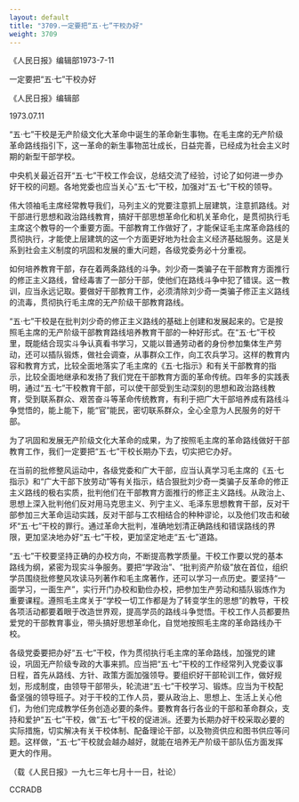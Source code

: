 ```yaml
---
layout: default
title: "3709.一定要把“五·七”干校办好"
weight: 3709
---
```


《人民日报》编辑部1973-7-11

一定要把“五·七”干校办好

《人民日报》编辑部

1973.07.11

“五·七”干校是无产阶级文化大革命中诞生的革命新生事物。在毛主席的无产阶级革命路线指引下，这一革命的新生事物茁壮成长，日益完善，已经成为社会主义时期的新型干部学校。

中央机关最近召开“五·七”干校工作会议，总结交流了经验，讨论了如何进一步办好干校的问题。各地党委也应当关心“五·七”干校，加强对“五·七”干校的领导。

伟大领袖毛主席经常教导我们，马列主义的党要注意抓上层建筑，注意抓路线。对干部进行思想和政治路线教育，搞好干部思想革命化和机关革命化，是贯彻执行毛主席这个教导的一个重要方面。干部教育工作做好了，才能保证毛主席革命路线的贯彻执行，才能使上层建筑的这一个方面更好地为社会主义经济基础服务。这是关系到社会主义制度的巩固和发展的重大问题，各级党委务必十分重视。

如何培养教育干部，存在着两条路线的斗争。刘少奇一类骗子在干部教育方面推行的修正主义路线，曾经毒害了一部分干部，使他们在路线斗争中犯了错误。这一教训，应当永远记取。要做好干部教育工作，必须清除刘少奇一类骗子修正主义路线的流毒，贯彻执行毛主席的无产阶级干部教育路线。

“五·七”干校是在批判刘少奇的修正主义路线的基础上创建和发展起来的。它是按照毛主席的无产阶级干部教育路线培养教育干部的一种好形式。在“五·七”干校里，既能结合现实斗争认真看书学习，又能以普通劳动者的身份参加集体生产劳动，还可以插队锻炼，做社会调查，从事群众工作，向工农兵学习。这样的教育内容和教育方式，比较全面地落实了毛主席的《五·七指示》和有关干部教育的指示，比较全面地继承和发扬了我们党在干部教育方面的革命传统。四年多的实践表明，通过“五·七”干校教育干部，可以使干部受到生动深刻的思想和政治路线教育，受到联系群众、艰苦奋斗等革命传统教育，有利于把广大干部培养成有路线斗争觉悟的，能上能下，能“官”能民，密切联系群众，全心全意为人民服务的好干部。

为了巩固和发展无产阶级文化大革命的成果，为了按照毛主席的革命路线做好干部教育工作，我们一定要把“五·七”干校长期办下去，切实把它办好。

在当前的批修整风运动中，各级党委和广大干部，应当认真学习毛主席的《五·七指示》和“广大干部下放劳动”等有关指示，结合狠批刘少奇一类骗子反革命的修正主义路线的极右实质，批判他们在干部教育方面推行的修正主义路线。从政治上、思想上深入批判他们反对用马克思主义、列宁主义、毛泽东思想教育干部，反对干部参加三大革命运动实践，反对干部与工农相结合的种种谬论，以及他们攻击和破坏“五·七”干校的罪行。通过革命大批判，准确地划清正确路线和错误路线的界限，更加坚决地办好“五·七”干校，更加坚定地走“五·七”道路。

“五·七”干校要坚持正确的办校方向，不断提高教学质量。干校工作要以党的基本路线为纲，紧密为现实斗争服务。要把“学政治”、“批判资产阶级”放在首位，组织学员围绕批修整风攻读马列著作和毛主席著作，还可以学习一点历史。要坚持“一面学习，一面生产”，实行开门办校和勤俭办校，把参加生产劳动和插队锻炼作为重要课程。遵照毛主席关于“学校一切工作都是为了转变学生的思想”的教导，干校各项活动都要着眼于改造世界观，提高学员的路线斗争觉悟。干校工作人员都要热爱党的干部教育事业，带头搞好思想革命化，自觉地按照毛主席的革命路线办干校。

各级党委要把办好“五·七”干校，作为贯彻执行毛主席的革命路线，加强党的建设，巩固无产阶级专政的大事来抓。应当把“五·七”干校的工作经常列入党委议事日程，首先从路线、方针、政策方面加强领导。要组织好干部轮训工作，做好规划，形成制度，由领导干部带头，轮流进“五·七”干校学习、锻炼。应当为干校配备坚强的领导班子。对于干校的工作人员，要从政治上、思想上、生活上关心他们，为他们完成教学任务创造必要的条件。要教育各行各业的干部和革命群众，支持和爱护“五·七”干校，做“五·七”干校的促进派。还要为长期办好干校采取必要的实际措施，切实解决有关干校体制、配备理论干部，以及物资供应和图书供应等问题。这样做，“五·七”干校就会越办越好，就能在培养无产阶级干部队伍方面发挥更大的作用。

（载《人民日报》一九七三年七月十一日，社论）

CCRADB

